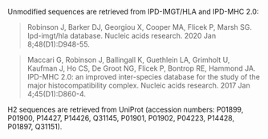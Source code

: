 Unmodified sequences are retrieved from IPD-IMGT/HLA and IPD-MHC 2.0:

> Robinson J, Barker DJ, Georgiou X, Cooper MA, Flicek P, Marsh SG. Ipd-imgt/hla database. Nucleic acids research. 2020 Jan 8;48(D1):D948-55.

> Maccari G, Robinson J, Ballingall K, Guethlein LA, Grimholt U, Kaufman J, Ho CS, De Groot NG, Flicek P, Bontrop RE, Hammond JA. IPD-MHC 2.0: an improved inter-species database for the study of the major histocompatibility complex. Nucleic acids research. 2017 Jan 4;45(D1):D860-4.

H2 sequences are retrieved from UniProt (accession numbers: P01899, P01900, P14427, P14426, Q31145, P01901, P01902, P04223, P14428, P01897, Q31151).

